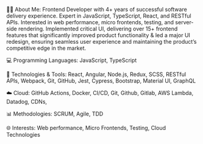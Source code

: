 👨‍💻 About Me: Frontend Developer with 4+ years of successful software delivery experience. Expert in JavaScript, TypeScript, React, and RESTful APIs. Interested in web performance, micro frontends, testing, and server-side rendering. Implemented critical UI, delivering over 15+ frontend features that significantly improved product functionality & led a major UI redesign, ensuring seamless user experience and maintaining the product’s competitive edge in the market.

💻 Programming Languages: JavaScript, TypeScript

🔧 Technologies & Tools: React, Angular, Node.js, Redux, SCSS, RESTful APIs, Webpack, Git, GitHub, Jest, Cypress, Bootstrap, Material UI, GraphQL

☁️ Cloud: GitHub Actions, Docker, CI/CD, Git, Github, Gitlab, AWS Lambda, Datadog, CDNs, 

📊 Methodologies: SCRUM, Agile, TDD

🌐 Interests: Web performance, Micro Frontends, Testing, Cloud Technologies
